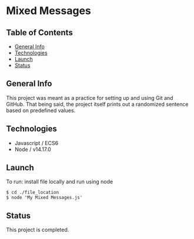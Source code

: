 # Mixed Messages 

## Table of Contents
 * [General Info](#general-info)
 * [Technologies](#technologies)
 * [Launch](#launch)
 * [Status](#status)

## General Info
 This project was meant as a practice for setting up and using Git and GitHub. That being said, the project itself prints out a randomized sentence based on predefined values.

## Technologies
  * Javascript / ECS6
  * Node / v14.17.0

## Launch
   To run: install file locally and run using node
   
   ```
   $ cd ./file_location
   $ node 'My Mixed Messages.js'
   ```

## Status
 This project is completed.